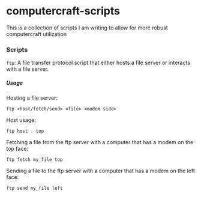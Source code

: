 # computercraft-scripts
 
This is a collection of scripts I am writing to allow for more robust computercraft utilization

### Scripts
`ftp`: A file transfer protocol script that either hosts a file server or interacts with a file server.

##### Usage
Hosting a file server:

`ftp <host/fetch/send> <file> <modem side>`


Host usage:

`ftp host . top`


Fetching a file from the ftp server with a computer that has a modem on the top face:

`ftp fetch my_file top`


Sending a file to the ftp server with a computer that has a modem on the left face:

`ftp send my_file left`
